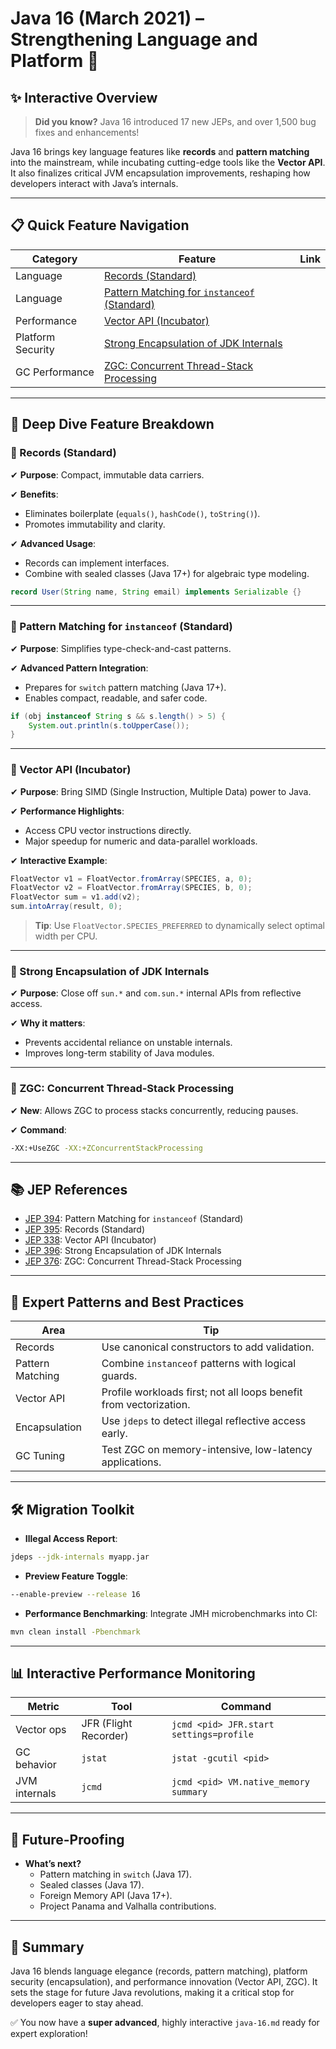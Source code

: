# Java 16 (March 2021) – Strengthening Language and Platform 🔧

## ✨ Interactive Overview
> **Did you know?** Java 16 introduced 17 new JEPs, and over 1,500 bug fixes and enhancements!

Java 16 brings key language features like **records** and **pattern matching** into the mainstream, while incubating cutting-edge tools like the **Vector API**. It also finalizes critical JVM encapsulation improvements, reshaping how developers interact with Java’s internals.

---

## 📋 Quick Feature Navigation

| Category          | Feature                                        | Link                                                  |
|-------------------|-----------------------------------------------|------------------------------------------------------|
| Language          | [Records (Standard)](#-records-standard)                            |
| Language          | [Pattern Matching for `instanceof` (Standard)](#-pattern-matching-for-instanceof-standard)   |
| Performance       | [Vector API (Incubator)](#-vector-api-incubator)                       |
| Platform Security | [Strong Encapsulation of JDK Internals](#-strong-encapsulation-of-jdk-internals)      |
| GC Performance    | [ZGC: Concurrent Thread-Stack Processing](#-zgc-concurrent-thread-stack-processing) |

---

## 🚀 Deep Dive Feature Breakdown

### 🔹 Records (Standard)
✔ **Purpose**: Compact, immutable data carriers.

✔ **Benefits**:
- Eliminates boilerplate (`equals()`, `hashCode()`, `toString()`).
- Promotes immutability and clarity.

✔ **Advanced Usage**:
- Records can implement interfaces.
- Combine with sealed classes (Java 17+) for algebraic type modeling.

```java
record User(String name, String email) implements Serializable {}
```

---

### 🔹 Pattern Matching for `instanceof` (Standard)
✔ **Purpose**: Simplifies type-check-and-cast patterns.

✔ **Advanced Pattern Integration**:
- Prepares for `switch` pattern matching (Java 17+).
- Enables compact, readable, and safer code.

```java
if (obj instanceof String s && s.length() > 5) {
    System.out.println(s.toUpperCase());
}
```

---

### 🔹 Vector API (Incubator)
✔ **Purpose**: Bring SIMD (Single Instruction, Multiple Data) power to Java.

✔ **Performance Highlights**:
- Access CPU vector instructions directly.
- Major speedup for numeric and data-parallel workloads.

✔ **Interactive Example**:
```java
FloatVector v1 = FloatVector.fromArray(SPECIES, a, 0);
FloatVector v2 = FloatVector.fromArray(SPECIES, b, 0);
FloatVector sum = v1.add(v2);
sum.intoArray(result, 0);
```

> **Tip**: Use `FloatVector.SPECIES_PREFERRED` to dynamically select optimal width per CPU.

---

### 🔹 Strong Encapsulation of JDK Internals
✔ **Purpose**: Close off `sun.*` and `com.sun.*` internal APIs from reflective access.

✔ **Why it matters**:
- Prevents accidental reliance on unstable internals.
- Improves long-term stability of Java modules.

---

### 🔹 ZGC: Concurrent Thread-Stack Processing
✔ **New**: Allows ZGC to process stacks concurrently, reducing pauses.

✔ **Command**:
```bash
-XX:+UseZGC -XX:+ZConcurrentStackProcessing
```

---

## 📚 JEP References
- [JEP 394](https://openjdk.org/jeps/394): Pattern Matching for `instanceof` (Standard)
- [JEP 395](https://openjdk.org/jeps/395): Records (Standard)
- [JEP 338](https://openjdk.org/jeps/338): Vector API (Incubator)
- [JEP 396](https://openjdk.org/jeps/396): Strong Encapsulation of JDK Internals
- [JEP 376](https://openjdk.org/jeps/376): ZGC: Concurrent Thread-Stack Processing

---

## 🧠 Expert Patterns and Best Practices

| Area               | Tip                                                                 |
|--------------------|---------------------------------------------------------------------|
| Records            | Use canonical constructors to add validation.                       |
| Pattern Matching   | Combine `instanceof` patterns with logical guards.                 |
| Vector API         | Profile workloads first; not all loops benefit from vectorization. |
| Encapsulation      | Use `jdeps` to detect illegal reflective access early.             |
| GC Tuning          | Test ZGC on memory-intensive, low-latency applications.            |

---

## 🛠️ Migration Toolkit

- **Illegal Access Report**:
```bash
jdeps --jdk-internals myapp.jar
```

- **Preview Feature Toggle**:
```bash
--enable-preview --release 16
```

- **Performance Benchmarking**:
Integrate JMH microbenchmarks into CI:
```bash
mvn clean install -Pbenchmark
```

---

## 📊 Interactive Performance Monitoring

| Metric             | Tool              | Command                                   |
|--------------------|-------------------|------------------------------------------|
| Vector ops         | JFR (Flight Recorder) | `jcmd <pid> JFR.start settings=profile`  |
| GC behavior        | `jstat`           | `jstat -gcutil <pid>`                    |
| JVM internals      | `jcmd`            | `jcmd <pid> VM.native_memory summary`    |

---

## 🔮 Future-Proofing

- **What’s next?**
    - Pattern matching in `switch` (Java 17).
    - Sealed classes (Java 17).
    - Foreign Memory API (Java 17+).
    - Project Panama and Valhalla contributions.

---

## 🏁 Summary

Java 16 blends language elegance (records, pattern matching), platform security (encapsulation), and performance innovation (Vector API, ZGC). It sets the stage for future Java revolutions, making it a critical stop for developers eager to stay ahead.

✅ You now have a **super advanced**, highly interactive `java-16.md` ready for expert exploration!

